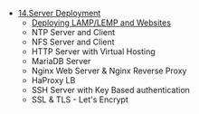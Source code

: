 - [14.Server Deployment]()
   - [Deploying LAMP/LEMP and Websites](https://github.com/saifulislam88/lamp-stack-setup/blob/main/README.md)
   - NTP Server and Client
   - NFS Server and Client
   - HTTP Server with Virtual Hosting
   - MariaDB Server
   - Nginx Web Server & Nginx Reverse Proxy
   - HaProxy LB
   - SSH Server with Key Based authentication
   - SSL & TLS - Let's Encrypt
